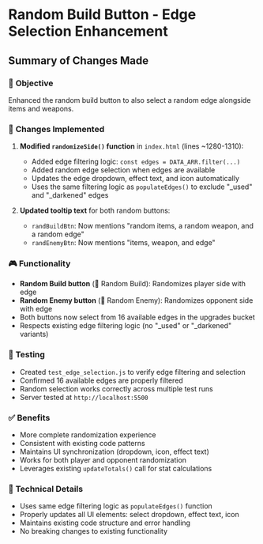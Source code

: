 # Random Build Button - Edge Selection Enhancement

## Summary of Changes Made

### 🎯 **Objective**
Enhanced the random build button to also select a random edge alongside items and weapons.

### 🔧 **Changes Implemented**

1. **Modified `randomizeSide()` function** in `index.html` (lines ~1280-1310):
   - Added edge filtering logic: `const edges = DATA_ARR.filter(...)`
   - Added random edge selection when edges are available
   - Updates the edge dropdown, effect text, and icon automatically
   - Uses the same filtering logic as `populateEdges()` to exclude "_used" and "_darkened" edges

2. **Updated tooltip text** for both random buttons:
   - `randBuildBtn`: Now mentions "random items, a random weapon, and a random edge"
   - `randEnemyBtn`: Now mentions "items, weapon, and edge"

### 🎮 **Functionality**
- **Random Build button** (🎲 Random Build): Randomizes player side with edge
- **Random Enemy button** (🎲 Random Enemy): Randomizes opponent side with edge
- Both buttons now select from 16 available edges in the upgrades bucket
- Respects existing edge filtering logic (no "_used" or "_darkened" variants)

### 🧪 **Testing**
- Created `test_edge_selection.js` to verify edge filtering and selection
- Confirmed 16 available edges are properly filtered
- Random selection works correctly across multiple test runs
- Server tested at `http://localhost:5500`

### ✅ **Benefits**
- More complete randomization experience
- Consistent with existing code patterns
- Maintains UI synchronization (dropdown, icon, effect text)
- Works for both player and opponent randomization
- Leverages existing `updateTotals()` call for stat calculations

### 📝 **Technical Details**
- Uses same edge filtering logic as `populateEdges()` function
- Properly updates all UI elements: select dropdown, effect text, icon
- Maintains existing code structure and error handling
- No breaking changes to existing functionality